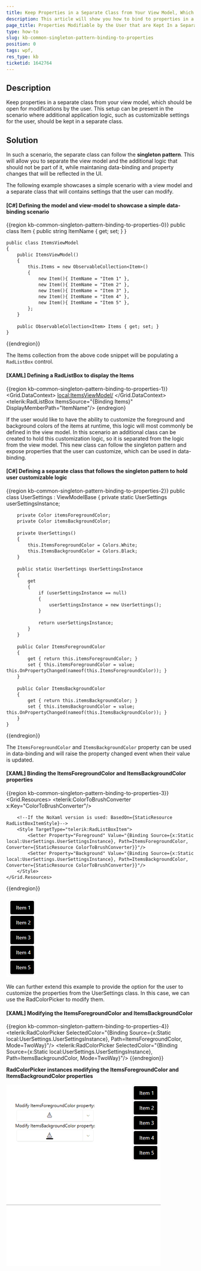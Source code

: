 ```yaml
---
title: Keep Properties in a Separate Class from Your View Model, Which Should be Open for Modifications by the User
description: This article will show you how to bind to properties in a separate class from your view model.
page_title: Properties Modifiable by the User that are Kept In a Separate Class from Your View Model
type: how-to
slug: kb-common-singleton-pattern-binding-to-properties
position: 0
tags: wpf, 
res_type: kb
ticketid: 1642764
---
```


## Description

Keep properties in a separate class from your view model, which should be open for modifications by the user. This setup can be present in the scenario where additional application logic, such as customizable settings for the user, should be kept in a separate class.

## Solution

In such a scenario, the separate class can follow the __singleton pattern__. This will allow you to separate the view model and the additional logic that should not be part of it, while maintaning data-binding and property changes that will be reflected in the UI.

The following example showcases a simple scenario with a view model and a separate class that will contains settings that the user can modify.

#### __[C#] Defining the model and view-model to showcase a simple data-binding scenario__
{{region kb-common-singleton-pattern-binding-to-properties-0}}
    public class Item
    {
        public string ItemName { get; set; }
    }

    public class ItemsViewModel
    {
        public ItemsViewModel()
        {
            this.Items = new ObservableCollection<Item>()
            {
                new Item(){ ItemName = "Item 1" },
                new Item(){ ItemName = "Item 2" },
                new Item(){ ItemName = "Item 3" },
                new Item(){ ItemName = "Item 4" },
                new Item(){ ItemName = "Item 5" },
            };
        }

        public ObservableCollection<Item> Items { get; set; }   
    }
{{endregion}}

The Items collection from the above code snippet will be populating a `RadListBox` control.

#### __[XAML] Defining a RadListBox to display the Items__
{{region kb-common-singleton-pattern-binding-to-properties-1}}
    <Grid>
        <Grid.DataContext>
            <local:ItemsViewModel/>
        </Grid.DataContext>
        <telerik:RadListBox ItemsSource="{Binding Items}" DisplayMemberPath="ItemName"/>
    </Grid>
{endregion}

If the user would like to have the ability to customize the foreground and background colors of the items at runtime, this logic will most commonly be defined in the view model. In this scenario an additional class can be created to hold this customization logic, so it is separated from the logic from the view model. This new class can follow the singleton pattern and expose properties that the user can customize, which can be used in data-binding.

#### __[C#] Defining a separate class that follows the singleton pattern to hold user customizable logic__
{{region kb-common-singleton-pattern-binding-to-properties-2}}
    public class UserSettings : ViewModelBase
    {
        private static UserSettings userSettingsInstance;

        private Color itemsForegroundColor;
        private Color itemsBackgroundColor;

        private UserSettings()
        {
            this.ItemsForegroundColor = Colors.White;
            this.ItemsBackgroundColor = Colors.Black;
        }

        public static UserSettings UserSettingsInstance
        {
            get
            {
                if (userSettingsInstance == null)
                {
                    userSettingsInstance = new UserSettings();
                }

                return userSettingsInstance;
            }
        }

        public Color ItemsForegroundColor
        {
            get { return this.itemsForegroundColor; }
            set { this.itemsForegroundColor = value; this.OnPropertyChanged(nameof(this.ItemsForegroundColor)); }
        }

        public Color ItemsBackgroundColor
        {
            get { return this.itemsBackgroundColor; }
            set { this.itemsBackgroundColor = value; this.OnPropertyChanged(nameof(this.ItemsBackgroundColor)); }
        }
    }
{{endregion}}

The `ItemsForegroundColor` and `ItemsBackgroundColor` property can be used in data-binding and will raise the property changed event when their value is updated.

#### __[XAML] Binding the ItemsForegroundColor and ItemsBackgroundColor properties__
{{region kb-common-singleton-pattern-binding-to-properties-3}}
    <Grid.Resources>
        <telerik:ColorToBrushConverter x:Key="ColorToBrushConverter"/>

        <!--If the NoXaml version is used: BasedOn={StaticResource RadListBoxItemStyle}-->
        <Style TargetType="telerik:RadListBoxItem">
            <Setter Property="Foreground" Value="{Binding Source={x:Static local:UserSettings.UserSettingsInstance}, Path=ItemsForegroundColor, Converter={StaticResource ColorToBrushConverter}}"/>
            <Setter Property="Background" Value="{Binding Source={x:Static local:UserSettings.UserSettingsInstance}, Path=ItemsBackgroundColor, Converter={StaticResource ColorToBrushConverter}}"/>
        </Style>
    </Grid.Resources>
{{endregion}}

![{{ site.framework_name }} RadListBoxItems foreground and background bound to properties from singleton class](images/kb-common-singleton-pattern-binding-to-properties-0.png)

We can further extend this example to provide the option for the user to customize the properties from the UserSettings class. In this case, we can use the RadColorPicker to modify them.

#### __[XAML] Modifying the ItemsForegroundColor and ItemsBackgroundColor__
{{region kb-common-singleton-pattern-binding-to-properties-4}}
    <TextBlock Text="Modify ItemsForegroundColor property:"/>
    <telerik:RadColorPicker SelectedColor="{Binding Source={x:Static local:UserSettings.UserSettingsInstance}, Path=ItemsForegroundColor, Mode=TwoWay}"/>
    <TextBlock Text="Modify ItemsBackgroundColor property:"/>
    <telerik:RadColorPicker SelectedColor="{Binding Source={x:Static local:UserSettings.UserSettingsInstance}, Path=ItemsBackgroundColor, Mode=TwoWay}"/>
{{endregion}}

__RadColorPicker instances modifying the ItemsForegroundColor and ItemsBackgroundColor properties__

![{{ site.framework_name RadColorPicker instances modifying the ItemsForegroundColor and ItemsBackgroundColor properties}}](images/kb-common-singleton-pattern-binding-to-properties-1.gif)